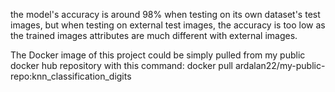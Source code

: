 the model's accuracy is around 98% when testing on its own dataset's test images, but when testing on external test images, the accuracy is too low as the trained images attributes are much different with external images.

The Docker image of this project could be simply pulled from my public docker hub repository with this command: docker pull ardalan22/my-public-repo:knn_classification_digits
